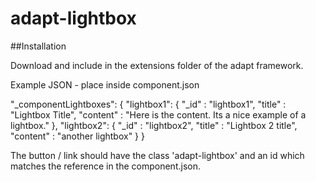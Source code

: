 # adapt-lightbox 

##Installation

Download and include in the extensions folder of the adapt framework. 

Example JSON - place inside component.json

"_componentLightboxes": {
    "lightbox1": {
        "_id" : "lightbox1",
        "title" : "Lightbox Title",
        "content" : "Here is the content. Its a nice example of a lightbox."
    },
    "lightbox2": {
        "_id" : "lightbox2",
        "title" : "Lightbox 2 title",
        "content" : "another lightbox"
    }
}

The button / link should have the class 'adapt-lightbox' and an id which matches the reference in the component.json.